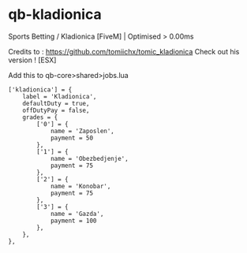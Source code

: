 # qb-kladionica
Sports Betting / Kladionica [FiveM] | Optimised > 0.00ms

Credits to : https://github.com/tomiichx/tomic_kladionica
Check out his version ! [ESX]

Add this to qb-core>shared>jobs.lua


	['kladionica'] = {
		label = 'Kladionica',
		defaultDuty = true,
		offDutyPay = false,
		grades = {
            ['0'] = {
                name = 'Zaposlen',
                payment = 50
            },
            ['1'] = {
                name = 'Obezbedjenje',
                payment = 75
            },
            ['2'] = {
                name = 'Konobar',
                payment = 75
            },
            ['3'] = {
                name = 'Gazda',
                payment = 100
            },
        },
    },  
